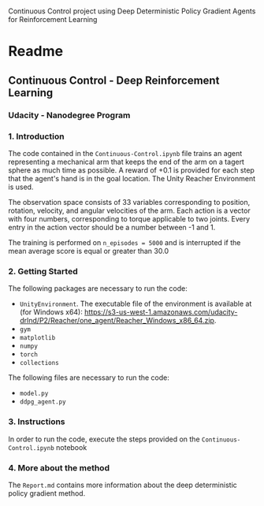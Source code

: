 # 
Continuous Control project using Deep Deterministic Policy Gradient Agents for Reinforcement Learning
# Readme

##  Continuous Control - Deep Reinforcement Learning

### Udacity - Nanodegree Program

### 1. Introduction

The code contained in the ```Continuous-Control.ipynb``` file trains an agent representing a mechanical arm that keeps the end of the arm on a tagert sphere as much time as possible. A reward of +0.1 is provided for each step that the agent's hand is in the goal location. The Unity Reacher Environment is used.

The observation space consists of 33 variables corresponding to position, rotation, velocity, and angular velocities of the arm. Each action is a vector with four numbers, corresponding to torque applicable to two joints. Every entry in the action vector should be a number between -1 and 1.

The training is performed on ```n_episodes = 5000``` and is interrupted if the mean average score is equal or greater than 30.0 

### 2. Getting Started

The following packages are necessary to run the code:
- ```UnityEnvironment```. The executable file of the environment is available at (for Windows x64): https://s3-us-west-1.amazonaws.com/udacity-drlnd/P2/Reacher/one_agent/Reacher_Windows_x86_64.zip.
- ```gym```
- ```matplotlib```
- ```numpy```
- ```torch```
- ```collections```

The following files are necessary to run the code:
- ```model.py```
- ```ddpg_agent.py```

### 3. Instructions

In order to run the code, execute the steps provided on the ```Continuous-Control.ipynb``` notebook

### 4. More about the method

The ```Report.md``` contains more information about the deep deterministic policy gradient method.

